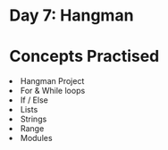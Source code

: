 # Day 7: Hangman

# Concepts Practised
<li> Hangman Project </li>
<li> For & While loops </li>
<li> If / Else </li>
<li> Lists </li>
<li> Strings </li>
<li> Range </li>
<li> Modules </li>



